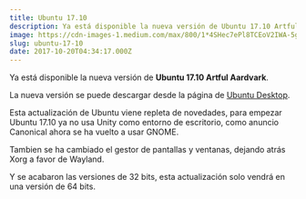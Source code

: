 ```yaml
---
title: Ubuntu 17.10
description: Ya está disponible la nueva versión de Ubuntu 17.10 Artful Aardvark.
image: https://cdn-images-1.medium.com/max/800/1*4SHec7ePl8TCEoV2IWA-5g.jpeg
slug: ubuntu-17-10
date: 2017-10-20T04:34:17.000Z
---
```


Ya está disponible la nueva versión de **Ubuntu 17.10 Artful Aardvark**.

La nueva versión se puede descargar desde la página de [Ubuntu Desktop](https://www.ubuntu.com/desktop/1710).

Esta actualización de Ubuntu viene repleta de novedades, para empezar Ubuntu 17.10 ya no usa Unity como entorno de escritorio, como anuncio Canonical ahora se ha vuelto a usar GNOME.

Tambien se ha cambiado el gestor de pantallas y ventanas, dejando atrás Xorg a favor de Wayland.

Y se acabaron las versiones de 32 bits, esta actualización solo vendrá en una versión de 64 bits.
